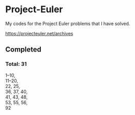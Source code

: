 # Project-Euler

My codes for the Project Euler problems that I have solved.

https://projecteuler.net/archives


## Completed
### Total: 31
1–10,  
11–20,  
22, 25,  
36, 37, 40,  
41, 43, 48,  
53, 55, 56,  
92
